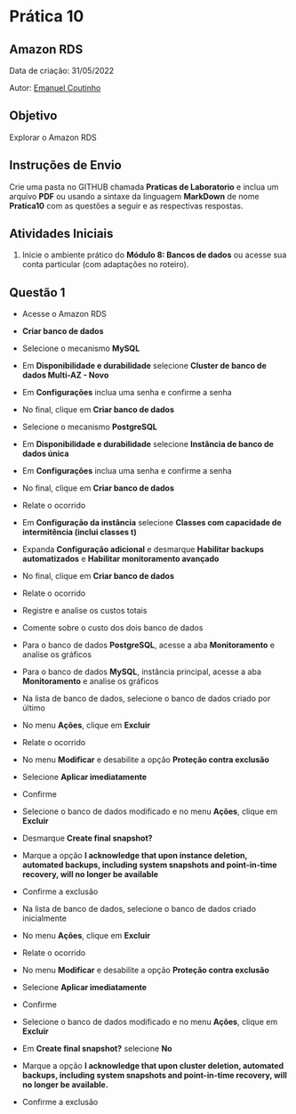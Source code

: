 # Prática 10

## Amazon RDS

Data de criação: 31/05/2022

Autor: [Emanuel Coutinho](https://github.com/emanuelcoutinho)

## Objetivo
Explorar o Amazon RDS

## Instruções de Envio

Crie uma pasta no GITHUB chamada **Praticas de Laboratorio** e inclua um arquivo **PDF** ou usando a sintaxe da linguagem **MarkDown** de nome **Pratica10** com as questões a seguir e as respectivas respostas.

## Atividades Iniciais

1. Inicie o ambiente prático do **Módulo 8: Bancos de dados** ou acesse sua conta particular (com adaptações no roteiro).

## Questão 1

- Acesse o Amazon RDS 
- **Criar banco de dados**
- Selecione o mecanismo **MySQL**
- Em **Disponibilidade e durabilidade** selecione **Cluster de banco de dados Multi-AZ - Novo**
- Em **Configurações** inclua uma senha e confirme a senha
- No final, clique em **Criar banco de dados**

- Selecione o mecanismo **PostgreSQL**
- Em **Disponibilidade e durabilidade** selecione **Instância de banco de dados única**
- Em **Configurações** inclua uma senha e confirme a senha
- No final, clique em **Criar banco de dados**
- Relate o ocorrido
- Em **Configuração da instância** selecione **Classes com capacidade de intermitência (inclui classes t)**
- Expanda **Configuração adicional** e desmarque **Habilitar backups automatizados** e **Habilitar monitoramento avançado**
- No final, clique em **Criar banco de dados**
- Relate o ocorrido
- Registre e analise os custos totais
- Comente sobre o custo dos dois banco de dados

- Para o banco de dados **PostgreSQL**, acesse a aba **Monitoramento** e analise os gráficos
- Para o banco de dados **MySQL**, instância principal, acesse a aba **Monitoramento** e analise os gráficos
 
- Na lista de banco de dados, selecione o banco de dados criado por último
- No menu **Ações**, clique em **Excluir**
- Relate o ocorrido
- No menu **Modificar** e desabilite a opção **Proteção contra exclusão**
- Selecione **Aplicar imediatamente**
- Confirme
- Selecione o banco de dados modificado e no menu **Ações**, clique em **Excluir** 
- Desmarque **Create final snapshot?**
- Marque a opção **I acknowledge that upon instance deletion, automated backups, including system snapshots and point-in-time recovery, will no longer be available**
- Confirme a exclusão

- Na lista de banco de dados, selecione o banco de dados criado inicialmente
- No menu **Ações**, clique em **Excluir**
- Relate o ocorrido
- No menu **Modificar** e desabilite a opção **Proteção contra exclusão**
- Selecione **Aplicar imediatamente**
- Confirme
- Selecione o banco de dados modificado e no menu **Ações**, clique em **Excluir** 
- Em **Create final snapshot?** selecione **No**
- Marque a opção **I acknowledge that upon cluster deletion, automated backups, including system snapshots and point-in-time recovery, will no longer be available.**
- Confirme a exclusão


